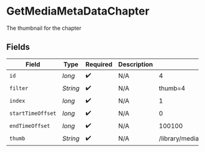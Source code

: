 # GetMediaMetaDataChapter

The thumbnail for the chapter


## Fields

| Field                                | Type                                 | Required                             | Description                          | Example                              |
| ------------------------------------ | ------------------------------------ | ------------------------------------ | ------------------------------------ | ------------------------------------ |
| `id`                                 | *long*                               | :heavy_check_mark:                   | N/A                                  | 4                                    |
| `filter`                             | *String*                             | :heavy_check_mark:                   | N/A                                  | thumb=4                              |
| `index`                              | *long*                               | :heavy_check_mark:                   | N/A                                  | 1                                    |
| `startTimeOffset`                    | *long*                               | :heavy_check_mark:                   | N/A                                  | 0                                    |
| `endTimeOffset`                      | *long*                               | :heavy_check_mark:                   | N/A                                  | 100100                               |
| `thumb`                              | *String*                             | :heavy_check_mark:                   | N/A                                  | /library/media/46883/chapterImages/1 |